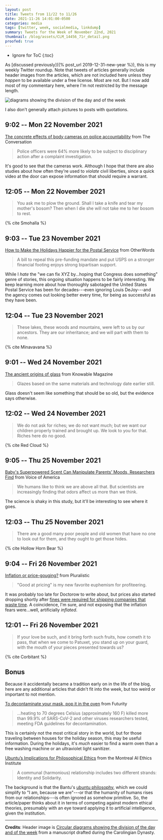 ```yaml
---
layout: post
title: Tweets from 11/22 to 11/26
date: 2021-11-26 14:01:00-0500
categories: media
tags: [twitter, week, socialmedia, linkdump]
summary: Tweets for the Week of November 22nd, 2021
thumbnail: /blog/assets/CLM_14456_71r_detail.png
proofed: true
---
```


* Ignore for ToC
{:toc}

As [discussed previously]({% post_url 2019-12-31-new-year %}), this is my weekly Twitter roundup.  Note that tweets of articles generally include header images from the articles, which are not included here unless they *happen* to be available under a free license.  Most are not.  But I now add most of my commentary here, where I'm not restricted by the message length.

![diagrams showing the division of the day and of the week](/blog/assets/CLM_14456_71r_detail.png "diagrams showing the division of the day and of the week")

I also don't generally attach pictures to posts with quotations.

## 9:02 -- Mon 22 November 2021

[<i class="fab fa-twitter-square"></i>](https://jcolag.github.io/twitter/1462783424964485133) [The concrete effects of body cameras on police accountability](https://theconversation.com/the-concrete-effects-of-body-cameras-on-police-accountability-171460) from The Conversation

 > Police officers were 64% more likely to be subject to disciplinary action after a complaint investigation.

It's good to see that the cameras work.  Although I hope that there are also studies about how often they're used to *violate* civil liberties, since a quick video at the door can expose information that should require a warrant.

## 12:05 -- Mon 22 November 2021

[<i class="fab fa-twitter-square"></i>](https://jcolag.github.io/twitter/1462829478388781062)

 > You ask me to plow the ground. Shall I take a knife and tear my mother's bosom? Then when I die she will not take me to her bosom to rest.

{% cite Smohalla %}

## 9:03 -- Tue 23 November 2021

[<i class="fab fa-twitter-square"></i>](https://jcolag.github.io/twitter/1463146064446431235) [How to Make the Holidays Happier for the Postal Service](https://otherwords.org/how-to-make-the-holidays-happier-for-the-postal-service/) from OtherWords

 > A bill to repeal this pre-funding mandate and put USPS on a stronger financial footing enjoys strong bipartisan support.

While I *hate* the "we can fix XYZ by...hoping that Congress does something" genre of stories, this ongoing situation happens to be fairly interesting.  We keep learning more about how thoroughly sabotaged the United States Postal Service has been for decades---even ignoring Louis DeJoy---and the agency comes out looking better every time, for being as successful as they have been.

## 12:04 -- Tue 23 November 2021

[<i class="fab fa-twitter-square"></i>](https://jcolag.github.io/twitter/1463191615984443396)

 > These lakes, these woods and mountains, were left to us by our ancestors. They are our inheritance; and we will part with them to none.

{% cite Minavavana %}

## 9:01 -- Wed 24 November 2021

[<i class="fab fa-twitter-square"></i>](https://jcolag.github.io/twitter/1463507948894769156) [The ancient origins of glass](https://knowablemagazine.org/article/society/2021/ancient-origins-glass) from Knowable Magazine

 > Glazes based on the same materials and technology date earlier still.

Glass doesn't seem like something that should be so old, but the evidence says otherwise.

## 12:02 -- Wed 24 November 2021

[<i class="fab fa-twitter-square"></i>](https://jcolag.github.io/twitter/1463553498931347458)

 > We do not ask for riches; we do not want much; but we want our children properly trained and brought up. We look to you for that. Riches here do no good.

{% cite Red Cloud %}

## 9:05 -- Thu 25 November 2021

[<i class="fab fa-twitter-square"></i>](https://jcolag.github.io/twitter/1463871343783342089) [Baby's Superpowered Scent Can Manipulate Parents' Moods, Researchers Find](https://www.voanews.com/a/baby-s-superpowered-scent-can-manipulate-parents-moods/6320932.html) from Voice of America

 > We humans like to think we are above all that. But scientists are increasingly finding that odors affect us more than we think.

The science is shaky in this study, but it'll be interesting to see where it goes.

## 12:03 -- Thu 25 November 2021

[<i class="fab fa-twitter-square"></i>](https://jcolag.github.io/twitter/1463916138451120134)

 > There are a good many poor people and old women that have no one to look out for them, and they ought to get those hides.

{% cite Hollow Horn Bear %}

## 9:04 -- Fri 26 November 2021

[<i class="fab fa-twitter-square"></i>](https://jcolag.github.io/twitter/1464096829021167624) [Inflation or price-gouging?](https://pluralistic.net/2021/11/20/quiet-part-out-loud/#profiteering) from Pluralistic

 > "Good at pricing" is my new favorite euphemism for profiteering.

It was probably too late for Doctorow to write about, but prices also started dropping shortly after [fines were required for shipping companies that waste time](https://losangeles.cbslocal.com/2021/11/15/new-fines-for-empty-shipping-containers-start-monday/).  A coincidence, I'm sure, and not exposing that the inflation fears were...well, artificially *inflated*.

## 12:01 -- Fri 26 November 2021

[<i class="fab fa-twitter-square"></i>](https://jcolag.github.io/twitter/1464278023369330700)

 > If your love be such, and it bring forth such fruits, how cometh it to pass, that when we come to Patuxet, you stand up on your guard, with the mouth of your pieces presented towards us?

{% cite Corbitant %}

## Bonus

Because it accidentally became a tradition early on in the life of the blog, here are any additional articles that didn't fit into the week, but too weird or important to not mention.

<i class="fas fa-square"></i> [To decontaminate your mask, pop it in the oven](https://www.futurity.org/masks-viruses-covid-19-heat-masks-2656912/) from Futurity

 > ...heating to 70 degrees Celsius (approximately 160 F) killed more than 99.9% of SARS-CoV-2 and other viruses researchers tested, meeting FDA guidelines for decontamination.

This is certainly not the most critical story in the world, but for those traveling between houses for the holiday season, this may be useful information.  During the holidays, it's *much* easier to find a warm oven than a free washing machine or an ultraviolet light sanitizer.

<i class="fas fa-square"></i> [Ubuntu’s Implications for Philosophical Ethics](https://montrealethics.ai/ubuntus-implications-for-philosophical-ethics/) from the Montreal AI Ethics Institute

 > A communal (harmonious) relationship includes two different strands: Identity and Solidarity.

The background is that the Bantu's [ubuntu philosophy](https://en.wikipedia.org/wiki/Ubuntu_philosophy), which we could simplify to "I am, because we are"---or that the humanity of humans rises from our relationships---is often ignored as somehow primitive.  So, the article/paper thinks about it in terms of competing against modern ethical theories, presumably with an eye toward applying it to artificial intelligence, given the institution.

* * *

**Credits**:  Header image is [Circular diagrams showing the division of the day and of the week](https://commons.wikimedia.org/wiki/File:CLM_14456_71r_detail.jpg) from a manuscript drafted during the Carolingian Dynasty.
